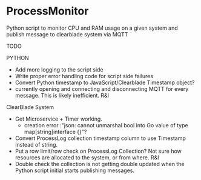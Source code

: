 # ProcessMonitor
Python script to monitor CPU and RAM usage on a given system and publish message to clearblade system via MQTT

TODO

PYTHON
- Add more logging to the script side
- Write proper error handling code for script side failures
- Convert Python timestamp to JavaScript/Clearblade Timestamp object?
- currently opening and connecting and disconnecting MQTT for every message. This is likely inefficient. R&I 

ClearBlade System
- Get Microservice + Timer working. 
  - creation error :"json: cannot unmarshal bool into Go value of type map[string]interface {}"?
- Convert ProcessLog collection timestamp column to use Timestamp instead of string.
- Put a row limit/row check on ProcessLog Collection? Not sure how resources are allocated to the system, or from where. R&I  
- Double check the collection is not getting double updated when the Python script initial starts publishing messages. 

